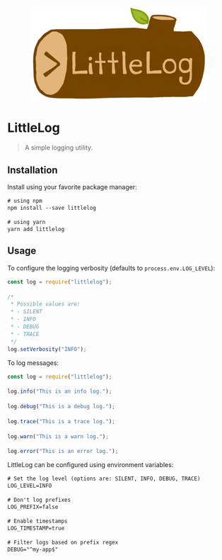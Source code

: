 <p align="center">
  <img src="./assets/littlelog.png" width="400">
</p>

# LittleLog

> A simple logging utility.

## Installation

Install using your favorite package manager:

```shell
# using npm
npm install --save littlelog

# using yarn
yarn add littlelog
```

## Usage

To configure the logging verbosity (defaults to `process.env.LOG_LEVEL`):

```js
const log = require("littlelog");

/*
 * Possible values are:
 * - SILENT
 * - INFO
 * - DEBUG
 * - TRACE
 */
log.setVerbosity("INFO");
```

To log messages:

```js
const log = require("littlelog");

log.info("This is an info log.");

log.debug("This is a debug log.");

log.trace("This is a trace log.");

log.warn("This is a warn log.");

log.error("This is an error log.");
```

LittleLog can be configured using environment variables:

```shell
# Set the log level (options are: SILENT, INFO, DEBUG, TRACE)
LOG_LEVEL=INFO

# Don't log prefixes
LOG_PREFIX=false

# Enable timestamps
LOG_TIMESTAMP=true

# Filter logs based on prefix regex
DEBUG="^my-app$"
```
